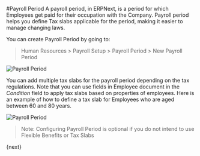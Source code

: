 <!-- add-breadcrumbs -->
#Payroll Period
A payroll period, in ERPNext, is a period for which Employees get paid for their occupation with the Company. Payroll period helps you define Tax slabs applicable for the period, making it easier to manage changing laws.

You can create Payroll Period by going to:
> Human Resources > Payroll Setup > Payroll Period > New Payroll Period

<img class="screenshot" alt="Payroll Period" src="/docs/assets/img/human-resources/payroll-period.png">

You can add multiple tax slabs for the payroll period depending on the tax regulations. Note that you can use fields in Employee document in the _Condition_ field to apply tax slabs based on properties of employees. Here is an example of how to define a tax slab for Employees who are aged between 60 and 80 years.

<img class="screenshot" alt="Payroll Period" src="/docs/assets/img/human-resources/payroll-period-tax-slab.png">

> Note: Configuring Payroll Period is optional if you do not intend to use Flexible Benefits or Tax Slabs

{next}
